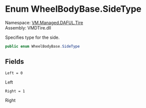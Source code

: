 # Enum WheelBodyBase.SideType

Namespace: [VM.Managed.DAFUL.Tire](VM.Managed.DAFUL.Tire.md)  
Assembly: VMDTire.dll  

Specifies type for the side.

```csharp
public enum WheelBodyBase.SideType
```

## Fields

`Left = 0` 

Left



`Right = 1` 

Right




